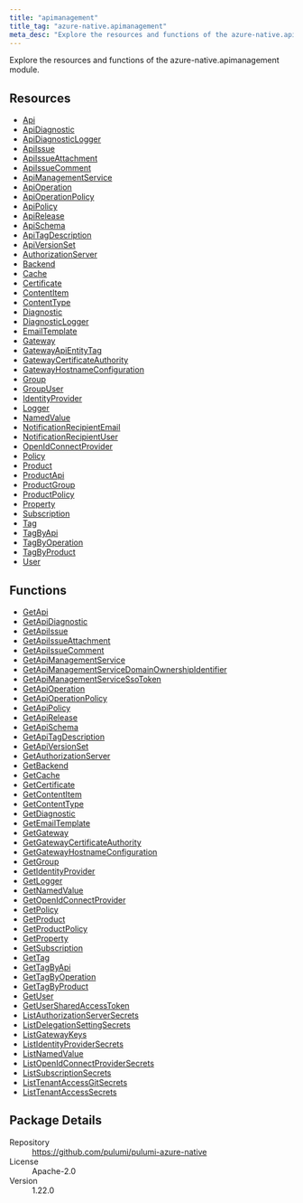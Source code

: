 ```yaml
---
title: "apimanagement"
title_tag: "azure-native.apimanagement"
meta_desc: "Explore the resources and functions of the azure-native.apimanagement module."
---
```


<!-- WARNING: this file was generated by Pulumi Docs Generator. -->
<!-- Do not edit by hand unless you're certain you know what you are doing! -->

Explore the resources and functions of the azure-native.apimanagement module.

<h2 id="resources">Resources</h2>
<ul class="api">
    <li><a href="api" title="Api"><span class="symbol resource"></span>Api</a></li>
    <li><a href="apidiagnostic" title="ApiDiagnostic"><span class="symbol resource"></span>ApiDiagnostic</a></li>
    <li><a href="apidiagnosticlogger" title="ApiDiagnosticLogger"><span class="symbol resource"></span>ApiDiagnosticLogger</a></li>
    <li><a href="apiissue" title="ApiIssue"><span class="symbol resource"></span>ApiIssue</a></li>
    <li><a href="apiissueattachment" title="ApiIssueAttachment"><span class="symbol resource"></span>ApiIssueAttachment</a></li>
    <li><a href="apiissuecomment" title="ApiIssueComment"><span class="symbol resource"></span>ApiIssueComment</a></li>
    <li><a href="apimanagementservice" title="ApiManagementService"><span class="symbol resource"></span>ApiManagementService</a></li>
    <li><a href="apioperation" title="ApiOperation"><span class="symbol resource"></span>ApiOperation</a></li>
    <li><a href="apioperationpolicy" title="ApiOperationPolicy"><span class="symbol resource"></span>ApiOperationPolicy</a></li>
    <li><a href="apipolicy" title="ApiPolicy"><span class="symbol resource"></span>ApiPolicy</a></li>
    <li><a href="apirelease" title="ApiRelease"><span class="symbol resource"></span>ApiRelease</a></li>
    <li><a href="apischema" title="ApiSchema"><span class="symbol resource"></span>ApiSchema</a></li>
    <li><a href="apitagdescription" title="ApiTagDescription"><span class="symbol resource"></span>ApiTagDescription</a></li>
    <li><a href="apiversionset" title="ApiVersionSet"><span class="symbol resource"></span>ApiVersionSet</a></li>
    <li><a href="authorizationserver" title="AuthorizationServer"><span class="symbol resource"></span>AuthorizationServer</a></li>
    <li><a href="backend" title="Backend"><span class="symbol resource"></span>Backend</a></li>
    <li><a href="cache" title="Cache"><span class="symbol resource"></span>Cache</a></li>
    <li><a href="certificate" title="Certificate"><span class="symbol resource"></span>Certificate</a></li>
    <li><a href="contentitem" title="ContentItem"><span class="symbol resource"></span>ContentItem</a></li>
    <li><a href="contenttype" title="ContentType"><span class="symbol resource"></span>ContentType</a></li>
    <li><a href="diagnostic" title="Diagnostic"><span class="symbol resource"></span>Diagnostic</a></li>
    <li><a href="diagnosticlogger" title="DiagnosticLogger"><span class="symbol resource"></span>DiagnosticLogger</a></li>
    <li><a href="emailtemplate" title="EmailTemplate"><span class="symbol resource"></span>EmailTemplate</a></li>
    <li><a href="gateway" title="Gateway"><span class="symbol resource"></span>Gateway</a></li>
    <li><a href="gatewayapientitytag" title="GatewayApiEntityTag"><span class="symbol resource"></span>GatewayApiEntityTag</a></li>
    <li><a href="gatewaycertificateauthority" title="GatewayCertificateAuthority"><span class="symbol resource"></span>GatewayCertificateAuthority</a></li>
    <li><a href="gatewayhostnameconfiguration" title="GatewayHostnameConfiguration"><span class="symbol resource"></span>GatewayHostnameConfiguration</a></li>
    <li><a href="group" title="Group"><span class="symbol resource"></span>Group</a></li>
    <li><a href="groupuser" title="GroupUser"><span class="symbol resource"></span>GroupUser</a></li>
    <li><a href="identityprovider" title="IdentityProvider"><span class="symbol resource"></span>IdentityProvider</a></li>
    <li><a href="logger" title="Logger"><span class="symbol resource"></span>Logger</a></li>
    <li><a href="namedvalue" title="NamedValue"><span class="symbol resource"></span>NamedValue</a></li>
    <li><a href="notificationrecipientemail" title="NotificationRecipientEmail"><span class="symbol resource"></span>NotificationRecipientEmail</a></li>
    <li><a href="notificationrecipientuser" title="NotificationRecipientUser"><span class="symbol resource"></span>NotificationRecipientUser</a></li>
    <li><a href="openidconnectprovider" title="OpenIdConnectProvider"><span class="symbol resource"></span>OpenIdConnectProvider</a></li>
    <li><a href="policy" title="Policy"><span class="symbol resource"></span>Policy</a></li>
    <li><a href="product" title="Product"><span class="symbol resource"></span>Product</a></li>
    <li><a href="productapi" title="ProductApi"><span class="symbol resource"></span>ProductApi</a></li>
    <li><a href="productgroup" title="ProductGroup"><span class="symbol resource"></span>ProductGroup</a></li>
    <li><a href="productpolicy" title="ProductPolicy"><span class="symbol resource"></span>ProductPolicy</a></li>
    <li><a href="property" title="Property"><span class="symbol resource"></span>Property</a></li>
    <li><a href="subscription" title="Subscription"><span class="symbol resource"></span>Subscription</a></li>
    <li><a href="tag" title="Tag"><span class="symbol resource"></span>Tag</a></li>
    <li><a href="tagbyapi" title="TagByApi"><span class="symbol resource"></span>TagByApi</a></li>
    <li><a href="tagbyoperation" title="TagByOperation"><span class="symbol resource"></span>TagByOperation</a></li>
    <li><a href="tagbyproduct" title="TagByProduct"><span class="symbol resource"></span>TagByProduct</a></li>
    <li><a href="user" title="User"><span class="symbol resource"></span>User</a></li>
</ul>

<h2 id="functions">Functions</h2>
<ul class="api">
    <li><a href="getapi" title="GetApi"><span class="symbol function"></span>GetApi</a></li>
    <li><a href="getapidiagnostic" title="GetApiDiagnostic"><span class="symbol function"></span>GetApiDiagnostic</a></li>
    <li><a href="getapiissue" title="GetApiIssue"><span class="symbol function"></span>GetApiIssue</a></li>
    <li><a href="getapiissueattachment" title="GetApiIssueAttachment"><span class="symbol function"></span>GetApiIssueAttachment</a></li>
    <li><a href="getapiissuecomment" title="GetApiIssueComment"><span class="symbol function"></span>GetApiIssueComment</a></li>
    <li><a href="getapimanagementservice" title="GetApiManagementService"><span class="symbol function"></span>GetApiManagementService</a></li>
    <li><a href="getapimanagementservicedomainownershipidentifier" title="GetApiManagementServiceDomainOwnershipIdentifier"><span class="symbol function"></span>GetApiManagementServiceDomainOwnershipIdentifier</a></li>
    <li><a href="getapimanagementservicessotoken" title="GetApiManagementServiceSsoToken"><span class="symbol function"></span>GetApiManagementServiceSsoToken</a></li>
    <li><a href="getapioperation" title="GetApiOperation"><span class="symbol function"></span>GetApiOperation</a></li>
    <li><a href="getapioperationpolicy" title="GetApiOperationPolicy"><span class="symbol function"></span>GetApiOperationPolicy</a></li>
    <li><a href="getapipolicy" title="GetApiPolicy"><span class="symbol function"></span>GetApiPolicy</a></li>
    <li><a href="getapirelease" title="GetApiRelease"><span class="symbol function"></span>GetApiRelease</a></li>
    <li><a href="getapischema" title="GetApiSchema"><span class="symbol function"></span>GetApiSchema</a></li>
    <li><a href="getapitagdescription" title="GetApiTagDescription"><span class="symbol function"></span>GetApiTagDescription</a></li>
    <li><a href="getapiversionset" title="GetApiVersionSet"><span class="symbol function"></span>GetApiVersionSet</a></li>
    <li><a href="getauthorizationserver" title="GetAuthorizationServer"><span class="symbol function"></span>GetAuthorizationServer</a></li>
    <li><a href="getbackend" title="GetBackend"><span class="symbol function"></span>GetBackend</a></li>
    <li><a href="getcache" title="GetCache"><span class="symbol function"></span>GetCache</a></li>
    <li><a href="getcertificate" title="GetCertificate"><span class="symbol function"></span>GetCertificate</a></li>
    <li><a href="getcontentitem" title="GetContentItem"><span class="symbol function"></span>GetContentItem</a></li>
    <li><a href="getcontenttype" title="GetContentType"><span class="symbol function"></span>GetContentType</a></li>
    <li><a href="getdiagnostic" title="GetDiagnostic"><span class="symbol function"></span>GetDiagnostic</a></li>
    <li><a href="getemailtemplate" title="GetEmailTemplate"><span class="symbol function"></span>GetEmailTemplate</a></li>
    <li><a href="getgateway" title="GetGateway"><span class="symbol function"></span>GetGateway</a></li>
    <li><a href="getgatewaycertificateauthority" title="GetGatewayCertificateAuthority"><span class="symbol function"></span>GetGatewayCertificateAuthority</a></li>
    <li><a href="getgatewayhostnameconfiguration" title="GetGatewayHostnameConfiguration"><span class="symbol function"></span>GetGatewayHostnameConfiguration</a></li>
    <li><a href="getgroup" title="GetGroup"><span class="symbol function"></span>GetGroup</a></li>
    <li><a href="getidentityprovider" title="GetIdentityProvider"><span class="symbol function"></span>GetIdentityProvider</a></li>
    <li><a href="getlogger" title="GetLogger"><span class="symbol function"></span>GetLogger</a></li>
    <li><a href="getnamedvalue" title="GetNamedValue"><span class="symbol function"></span>GetNamedValue</a></li>
    <li><a href="getopenidconnectprovider" title="GetOpenIdConnectProvider"><span class="symbol function"></span>GetOpenIdConnectProvider</a></li>
    <li><a href="getpolicy" title="GetPolicy"><span class="symbol function"></span>GetPolicy</a></li>
    <li><a href="getproduct" title="GetProduct"><span class="symbol function"></span>GetProduct</a></li>
    <li><a href="getproductpolicy" title="GetProductPolicy"><span class="symbol function"></span>GetProductPolicy</a></li>
    <li><a href="getproperty" title="GetProperty"><span class="symbol function"></span>GetProperty</a></li>
    <li><a href="getsubscription" title="GetSubscription"><span class="symbol function"></span>GetSubscription</a></li>
    <li><a href="gettag" title="GetTag"><span class="symbol function"></span>GetTag</a></li>
    <li><a href="gettagbyapi" title="GetTagByApi"><span class="symbol function"></span>GetTagByApi</a></li>
    <li><a href="gettagbyoperation" title="GetTagByOperation"><span class="symbol function"></span>GetTagByOperation</a></li>
    <li><a href="gettagbyproduct" title="GetTagByProduct"><span class="symbol function"></span>GetTagByProduct</a></li>
    <li><a href="getuser" title="GetUser"><span class="symbol function"></span>GetUser</a></li>
    <li><a href="getusersharedaccesstoken" title="GetUserSharedAccessToken"><span class="symbol function"></span>GetUserSharedAccessToken</a></li>
    <li><a href="listauthorizationserversecrets" title="ListAuthorizationServerSecrets"><span class="symbol function"></span>ListAuthorizationServerSecrets</a></li>
    <li><a href="listdelegationsettingsecrets" title="ListDelegationSettingSecrets"><span class="symbol function"></span>ListDelegationSettingSecrets</a></li>
    <li><a href="listgatewaykeys" title="ListGatewayKeys"><span class="symbol function"></span>ListGatewayKeys</a></li>
    <li><a href="listidentityprovidersecrets" title="ListIdentityProviderSecrets"><span class="symbol function"></span>ListIdentityProviderSecrets</a></li>
    <li><a href="listnamedvalue" title="ListNamedValue"><span class="symbol function"></span>ListNamedValue</a></li>
    <li><a href="listopenidconnectprovidersecrets" title="ListOpenIdConnectProviderSecrets"><span class="symbol function"></span>ListOpenIdConnectProviderSecrets</a></li>
    <li><a href="listsubscriptionsecrets" title="ListSubscriptionSecrets"><span class="symbol function"></span>ListSubscriptionSecrets</a></li>
    <li><a href="listtenantaccessgitsecrets" title="ListTenantAccessGitSecrets"><span class="symbol function"></span>ListTenantAccessGitSecrets</a></li>
    <li><a href="listtenantaccesssecrets" title="ListTenantAccessSecrets"><span class="symbol function"></span>ListTenantAccessSecrets</a></li>
</ul>

<h2 id="package-details">Package Details</h2>
<dl class="package-details">
	<dt>Repository</dt>
	<dd><a href="https://github.com/pulumi/pulumi-azure-native">https://github.com/pulumi/pulumi-azure-native</a></dd>
	<dt>License</dt>
	<dd>Apache-2.0</dd>
	<dt>Version</dt>
	<dd>1.22.0</dd>
</dl>

